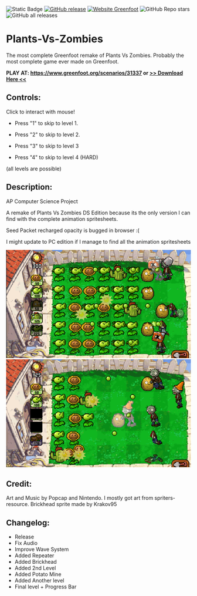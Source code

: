 ![Static Badge](https://img.shields.io/badge/build-passing-brightgreen)
[![GitHub release](https://img.shields.io/github/release/TheExploration/Plants-Vs-Zombies.svg)](https://GitHub.com/TheExploration/Plants-Vs-Zombies.js/releases/)
[![Website Greenfoot](https://img.shields.io/website-up-down-green-red/http/greenfoot.org/scenarios/31337.svg)](https://www.greenfoot.org/scenarios/31337)
![GitHub Repo stars](https://img.shields.io/github/stars/TheExploration/Plants-Vs-Zombies)
![GitHub all releases](https://img.shields.io/github/downloads/TheExploration/Plants-Vs-Zombies/total)
# Plants-Vs-Zombies
The most complete Greenfoot remake of Plants Vs Zombies. Probably the most complete game ever made on Greenfoot.


**PLAY AT: https://www.greenfoot.org/scenarios/31337 or [>> Download Here <<](https://github.com/TheExploration/Plants-Vs-Zombies/releases/tag/1.0)**

## Controls:
Click to interact with mouse!

- Press "1" to skip to level 1.
  
- Press "2" to skip to level 2.
  
- Press "3" to skip to level 3

- Press "4" to skip to level 4 (HARD)
  
(all levels are possible)




## Description:
AP Computer Science Project

A remake of Plants Vs Zombies DS Edition because its the only version I can find with the complete animation spritesheets.

Seed Packet recharged opacity is bugged in browser :(

I might update to PC edition if I manage to find all the animation spritesheets

![demo2](https://github.com/TheExploration/Plants-Vs-Zombies/blob/master/demo2.png)
![demo](https://github.com/TheExploration/Plants-Vs-Zombies/blob/master/demo.png)


## Credit:
Art and Music by Popcap and Nintendo.
I mostly got art from spriters-resource.
Brickhead sprite made by Krakov95


## Changelog:
- Release
- Fix Audio
- Improve Wave System
- Added Repeater
- Added Brickhead
- Added 2nd Level
- Added Potato Mine
- Added Another level
- Final level + Progress Bar
